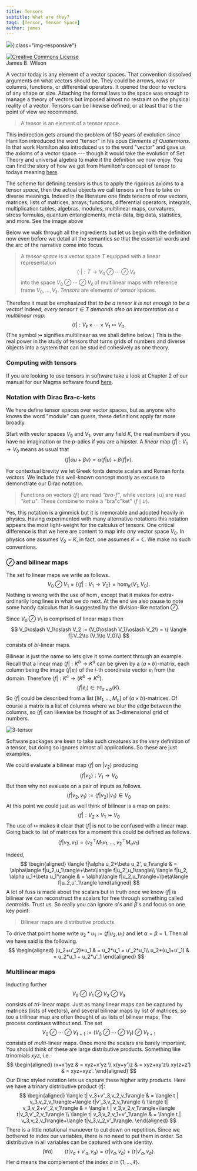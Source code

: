 ```yaml
---
title: Tensors
subtitle: What are they?
tags: [Tensor, Tensor Space]
author: james
---
```


![](/uploads/images/tensor-mix.jpg){:class="img-responsive"}
<p>
<a rel="license" href="http://creativecommons.org/licenses/by/4.0/" target="_blank"><img alt="Creative Commons License" style="border-width:0" src="https://i.creativecommons.org/l/by/4.0/88x31.png" /></a><br/> James B. Wilson
</p>

A vector today is any element of a vector spaces.  That convention dissolved arguments on what vectors should be.   They could be arrows, rows or columns, functions, or differential operators.  It opened the door to vectors of any shape or size.  Attaching the formal laws to the space was enough to manage a theory of vectors but imposed almost no restraint on the physical reality of a vector.  Tensors can be likewise defined, or at least that is the point of view we recommend.

> A tensor is an element of a tensor space.

This indirection gets around the problem of 150 years of evolution since Hamilton introduced the word "tensor" in his opus _Elements of Quaternions_.  In that work Hamilton also introduced us to the word "vector" and gave us the axioms of a vector space --- though it would take the evolution of Set Theory and universal algebra to make it the definition we now enjoy.  You can find the story of how we got from Hamilton's concept of tensor to todays meaning [here](/articles/Hamitlon-Ricci-Whitney/).

The scheme for defining tensors is thus to apply the rigorous axioms to a tensor _space_, then the actual objects we call tensors are free to take on diverse meanings.  Indeed in the literature one finds tensors of row vectors, matrices, lists of matrices, arrays, functions, differential operators, integrals, multiplication tables, algebras, modules, multilinear maps, curvatures, stress formulas, quantum entanglements, meta-data, big data, statistics, and more.  See the image above

Below we walk through all the ingredients but let us begin with the definition now even before we detail all the semantics so that the essentail words and the arc of the narrative come into focus.

> A _tensor space_ is a vector space $T$ equipped with a linear representation 
$$
\langle \cdot |:T\to V_0\oslash\cdots \oslash V_{\ell}
$$
into the space $V_0\oslash\cdots\oslash V_{\ell}$ of multilinear maps with reference frame $V_0,\ldots,V_{\ell}$.  _Tensors_ are elements of tensor spaces.

Therefore it must be emphasized that _to be a tensor it is not enough to be a vector!_  Indeed, _every tensor $t\in T$ demands also an interpretation as a multilinear map:_ 
$$
\langle t|:V_{\ell}\times\cdots\times V_1\rightarrowtail V_0.
$$
(The symbol $\rightarrowtail$ signifies multilinear as we shall define below.)  This is the real power in the study of tensors that turns grids of numbers and diverse objects into a system that can be studied cohesively as one theory.

### Computing with tensors

If you are looking to use tensors in software take a look at Chapter 2 of our manual for our Magma software found [here](https://github.com/thetensor-space/TensorSpace/blob/master/doc/TensorSpace.pdf).


### Notation with Dirac Bra-c-kets

We here define tensor spaces over vector spaces, but as anyone who knows the word "module" can guess, these definitions apply far more broadly.

Start with vector spaces $V_0$ and $V_1$, over any field $K$, the real numbers if you have no imagination or the $p$-adics if you are a hipster.  A _linear_ map $\langle f|:V_1\to V_0$ means as usual that 
$$
\langle f|\alpha u+\beta v\rangle=\alpha \langle f|u\rangle +\beta \langle f|v\rangle.
$$

For contextual brevity we let Greek fonts denote scalars and Roman fonts vectors.  We include this well-known concept mostly as excuse to demonstrate our Dirac notation.
> Functions on vectors $\langle f\mid$ are read _"bra-f"_,
> while vectors $\mid u\rangle$ are read _"ket u"_.
> These combine to make a "bra"c"ket" $\langle f\mid u\rangle$.

Yes, this notation is a gimmick but it is memorable and adopted heavily in physics.  Having experimented with many alternative notations this notation appears the most light-weight for the calculus of tensors.  One critical difference is that we here are content to map into _any_ vector space $V_0$.  In physics one assumes $V_0=K$, in fact, one assumes $K=\mathbb{C}$.  We make no such conventions.

### $\oslash$ and bilinear maps

The set fo linear maps we write as follows.
$$
V_0\oslash V_1 = \{ \langle f|:V_1\to V_0\} = \hom_K(V_1,V_0).
$$
Nothing is wrong with the use of $\hom$, except that it makes for extra-ordinarily long lines in what we do next.  At the end we also pause to note some handy calculus that is suggested by the division-like notation $\oslash$.

Since $V_0\oslash V_1$ is comprised of linear maps then 
$$
V_0\oslash V_1\oslash V_2  := (V_0\oslash V_1)\oslash V_2\\
  = \{ \langle f|:V_2\to (V_1\to V_0)\}
$$
consists of _bi_-linear maps.  

Bilinear is just the name so lets give it some content through an example.  Recall that a linear map $\langle f|:K^b\to K^a$ can be given by a $(a\times b)$-matrix, each column being the image $\langle f|e_i\rangle$ of the $i$-th coordinate vector $e_i$ from the domain.  Therefore $\langle f|: K^c\to (K^b\to K^a)$.
$$
\langle f|e_i\rangle\in \mathbb{M}_{a\times b}(K).
$$
So $\langle f|$ could be described from a list $[M_1,\ldots,M_c]$ of $(a\times b)$-matrices.  Of course a matrix is a list of columns where we blur the edge between the columns, so $\langle f|$ can likewise be thought of as 3-dimensional grid of numbers.

![3-tensor](/uploads/images/tensor.jpg)


Software packages are keen to take such creatures as the very definition of a tensor, but doing so ignores almost all applications.  So these are just examples.

We could evaluate a bilinear map $\langle f|$ on $|v_2\rangle$ producing
$$
\langle f|v_2\rangle :V_1\to V_0
$$
But then why not evaluate on a pair of inputs as follows.
$$
\langle f|v_2,v_1\rangle :=\langle f|v_2\rangle |v_1\rangle\in V_0
$$
At this point we could just as well think of bilinear is a map on pairs:
$$
\langle f| : V_2\times V_1\rightarrowtail V_0
$$
The use of $\rightarrowtail$ makes it clear that $\langle f|$ is not to be confused with a linear map.  Going back to list of matrices for a moment this could be defined as follows.
$$
\langle f|v_2,v_1\rangle = (v_2^{\top} M_1 v_1,\ldots,v_2^{\top} M_a v_1)
$$


Indeed,
$$
\begin{aligned}
\langle f|\alpha u_2+\beta u_2', u_1\rangle
& = \alpha\langle f|u_2,u_1\rangle+\beta\langle f|u_2',u_1\rangle\\
\langle f|u_2, \alpha u_1+\beta u_1'\rangle
& = \alpha\langle f|u_2,u_1\rangle+\beta\langle f|u_2,u'_1\rangle
\end{aligned}
$$
A lot of fuss is made about the scalars but in truth once we know $\langle f|$ is bilinear we can reconstruct the scalars for free through something called _centroids_.  Trust us.  So really you can ignore $\alpha$'s and $\beta$'s and focus on one key point:
> Bilinear maps are distributive products.

To drive that point home write $u_2*u_1 := \langle f|u_2,u_1\rangle$ and let $\alpha=\beta=1$.  Then all we have said is the following.
$$
\begin{aligned}
(u_2+u'_2)*u_1 & =  u_2*u_1 + u'_2*u_1\\
u_2*(u_1+u'_1) & =  u_2*u_1 + u_2*u'_1
\end{aligned}
$$

### Multilinear maps

Inducting further
$$
V_0\oslash V_1\oslash V_2\oslash V_3
$$
consists of _tri_-linear maps.  Just as many linear maps can be captured by matrices (lists of vectors), and several bilinear maps by list of matrices, so too a trilinear map are often thought of as lists of bilinear maps.  The process continues without end.  The set
$$
V_0\oslash \cdots \oslash V_{\ell+1} := 
(V_0\oslash \cdots\oslash V_{\ell})\oslash V_{\ell+1}
$$
consists of _multi_-linear maps.  Once more the scalars are barely important.  You should think of these are large distributive products.  Something like trinomials $xyz$, i.e.
$$
\begin{aligned}
(x+x')yz & = xyz+x'yz \\
x(y+y')z & = xyz+xy'z\\
xy(z+z') & = xyz+xyz'.
\end{aligned}
$$
Our Dirac styled notation lets us capture these higher arity products.  Here we have a trinary distributive product $\langle t|$:
$$
\begin{aligned}
\langle t| v_3+v'_3,v_2,v_1\rangle & = \langle t | v_3,v_2,v_1\rangle+\langle t|v'_3,v_2,v_1\rangle \\
\langle t| v_3,v_2+v'_2,v_1\rangle & = \langle t | v_3,v_2,v_1\rangle+\langle t|v_3,v'_2,v_1\rangle \\
\langle t| v_3,v_2,v_1+v'_1\rangle & = \langle t | v_3,v_2,v_1\rangle+\langle t|v_3,v_2,v'_1\rangle.
\end{aligned}
$$
There is a little notational manuever to cut down on repetition.  Since we bothered to index our variables, there is no need to put them in order.  So distributive in all variables can be captured with one identity.
$$
(\forall a)\qquad
\langle t|v_a+v'_a,v_{\bar{a}}\rangle=\langle t|v_a,v_{\bar{a}}\rangle+\langle t|v'_a,v_{\bar{a}}\rangle.
$$
Her $\bar{a}$ means the complement of the index $a$ in $\{1,\ldots,\ell\}$.


